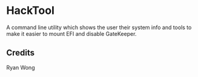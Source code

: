 # HackTool
A command line utility which shows the user their system info and tools to make it easier to mount EFI and disable GateKeeper.

## Credits
Ryan Wong
